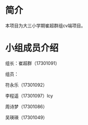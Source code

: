 # 简介
本项目为大三小学期崔超群组cv端项目。

# 小组成员介绍
组长：崔超群（17301091）

组员：

符永乐（17301092）

李程遥（17301097）lcy

周诗梦（17301086）

吴瑛瑛（17301049）